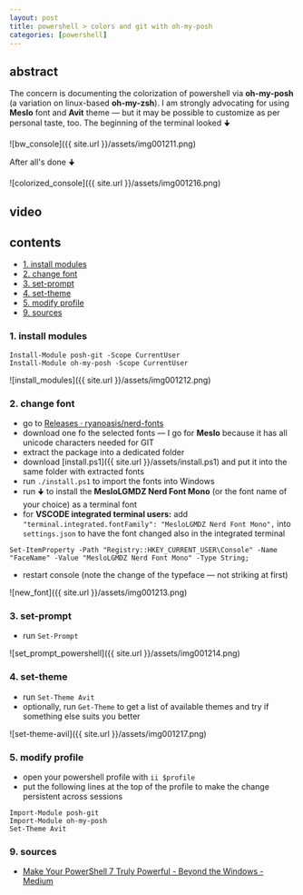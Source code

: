 ```yaml
---
layout: post
title: powershell > colors and git with oh-my-posh
categories: [powershell]
---
```

## abstract
The concern is documenting the colorization of powershell via **oh-my-posh** (a variation on linux-based **oh-my-zsh**). I am strongly advocating for using **Meslo** font and **Avit** theme — but it may be possible to customize as per personal taste, too. The beginning of the terminal looked 🠋

![bw_console]({{ site.url }}/assets/img001211.png)

After all's done 🠋

![colorized_console]({{ site.url }}/assets/img001216.png)

## video
## contents
<!-- TOC -->

- [1. install modules](#1-install-modules)
- [2. change font](#2-change-font)
- [3. set-prompt](#3-set-prompt)
- [4. set-theme](#4-set-theme)
- [5. modify profile](#5-modify-profile)
- [9. sources](#9-sources)

<!-- /TOC -->

### 1. install modules

```
Install-Module posh-git -Scope CurrentUser
Install-Module oh-my-posh -Scope CurrentUser
```

![install_modules]({{ site.url }}/assets/img001212.png)


### 2. change font
* go to [Releases · ryanoasis/nerd-fonts](https://github.com/ryanoasis/nerd-fonts/releases)
* download one fo the selected fonts — I go for **Meslo** because it has all unicode characters needed for GIT 
* extract the package into a dedicated folder
* download [install.ps1]({{ site.url }}/assets/install.ps1) and put it into the same folder with extracted fonts
* run `./install.ps1` to import the fonts into Windows
* run 🠋 to install the **MesloLGMDZ Nerd Font Mono** (or the font name of your choice) as a terminal font
* for **VSCODE integrated terminal users:** add `"terminal.integrated.fontFamily": "MesloLGMDZ Nerd Font Mono",` into `settings.json` to have the font changed also in the integrated terminal 

```
Set-ItemProperty -Path "Registry::HKEY_CURRENT_USER\Console" -Name "FaceName" -Value "MesloLGMDZ Nerd Font Mono" -Type String;
```
* restart console (note the change of the typeface — not striking at first)

![new_font]({{ site.url }}/assets/img001213.png)

### 3. set-prompt 
* run `Set-Prompt`

![set_prompt_powershell]({{ site.url }}/assets/img001214.png)

### 4. set-theme

* run `Set-Theme Avit` 
* optionally, run `Get-Theme` to get a list of available themes and try if something else suits you better

![set-theme-avil]({{ site.url }}/assets/img001217.png)

### 5. modify profile
* open your powershell profile with `ii $profile`
* put the following lines at the top of the profile to make the change persistent across sessions

```
Import-Module posh-git
Import-Module oh-my-posh
Set-Theme Avit
```

### 9. sources
* [Make Your PowerShell 7 Truly Powerful - Beyond the Windows - Medium](https://medium.com/rkttu/make-your-powershell-7-truly-powerful-eb56b3fbe37f)